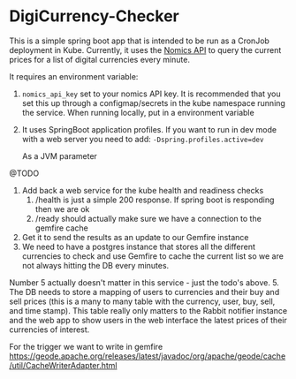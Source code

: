 # DigiCurrency-Checker

This is a simple spring boot app that is intended to be run as a CronJob deployment in Kube. 
Currently, it uses the [Nomics API](https://p.nomics.com/cryptocurrency-bitcoin-api) to query the current prices for a list of digital currencies every minute.


It requires an environment variable:
1. `nomics_api_key` set to your nomics API key. It is recommended that you set this up through a configmap/secrets in the kube namespace running the service. When running locally, put in a environment variable
2. It uses SpringBoot application profiles. If you want to run in dev mode with a web server you need to add:
    `-Dspring.profiles.active=dev`

    As a JVM parameter



@TODO 
1. Add back a web service for the kube health and readiness checks
   1. /health is just a simple 200 response. If spring boot is responding then we are ok
   2. /ready should actually make sure we have a connection to the gemfire cache
2. Get it to send the results as an update to our Gemfire instance
3. We need to have a postgres instance that stores all the different currencies to check and use Gemfire to cache the current list so we are not always hitting the DB every minutes.
   
Number 5 actually doesn't matter in this service - just the todo's above. 
5. The DB needs to store a mapping of users to currencies and their buy and sell prices (this is a many to many table with the currency, user, buy, sell, and time stamp). This table really only matters to the Rabbit notifier instance and the web app to show users in the web interface the latest prices of their currencies of interest.


For the trigger we want to write in gemfire
https://geode.apache.org/releases/latest/javadoc/org/apache/geode/cache/util/CacheWriterAdapter.html